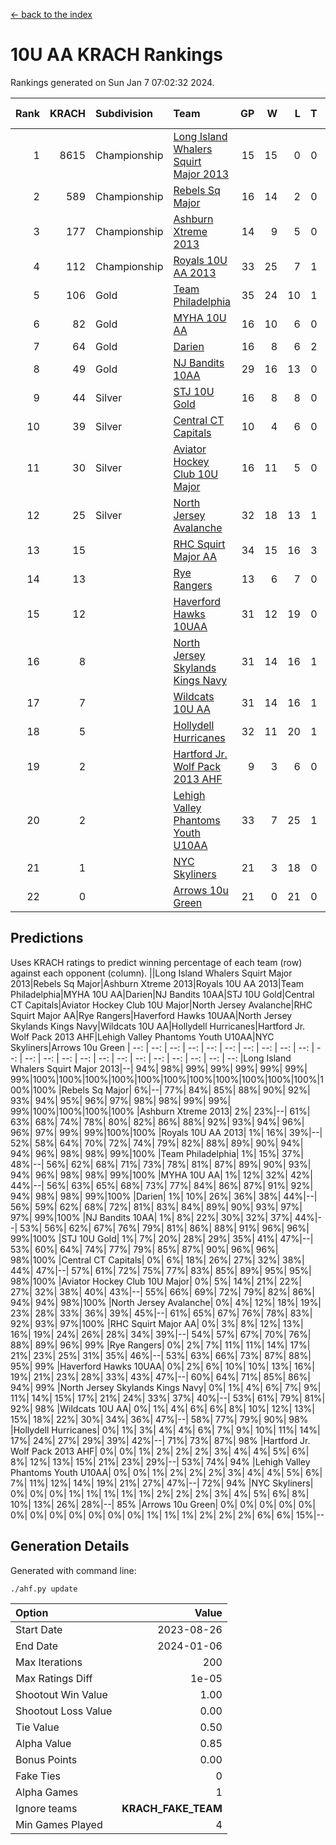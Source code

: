 [<- back to the index](readme.md)
# 10U AA KRACH Rankings
Rankings generated on Sun Jan  7 07:02:32 2024.

Rank|KRACH|Subdivision|Team|GP|W|L|T|OTW|OTL|SoS|Exp Wins|Win Diff
---:|---:|:---|:---|---:|---:|---:|---:|---:|---:|---:|---:|---:
1|8615|Championship|[Long Island Whalers Squirt Major 2013](https://gamesheetstats.com/seasons/3659/teams/140229/schedule)|15|15|0|0|0|0|100|15.8|-0.0
2|589|Championship|[Rebels Sq Major](https://gamesheetstats.com/seasons/3659/teams/140243/schedule)|16|14|2|0|1|0|556|14.8|-0.0
3|177|Championship|[Ashburn Xtreme 2013](https://gamesheetstats.com/seasons/3659/teams/140230/schedule)|14|9|5|0|0|0|1230|9.9|0.0
4|112|Championship|[Royals 10U AA 2013](https://gamesheetstats.com/seasons/3659/teams/140237/schedule)|33|25|7|1|3|1|304|26.4|0.0
5|106|Gold|[Team Philadelphia](https://gamesheetstats.com/seasons/3659/teams/140238/schedule)|35|24|10|1|0|3|535|25.4|0.0
6|82|Gold|[MYHA 10U AA](https://gamesheetstats.com/seasons/3659/teams/140235/schedule)|16|10|6|0|0|0|578|10.9|0.0
7|64|Gold|[Darien](https://gamesheetstats.com/seasons/3659/teams/140245/schedule)|16|8|6|2|1|0|162|9.9|0.0
8|49|Gold|[NJ Bandits 10AA](https://gamesheetstats.com/seasons/3659/teams/140232/schedule)|29|16|13|0|0|2|906|16.9|0.0
9|44|Silver|[STJ 10U Gold](https://gamesheetstats.com/seasons/3659/teams/140234/schedule)|16|8|8|0|2|1|560|8.9|0.0
10|39|Silver|[Central CT Capitals](https://gamesheetstats.com/seasons/3659/teams/140231/schedule)|10|4|6|0|0|0|929|4.9|0.0
11|30|Silver|[Aviator Hockey Club 10U Major](https://gamesheetstats.com/seasons/3659/teams/140244/schedule)|16|11|5|0|0|0|21|11.9|0.0
12|25|Silver|[North Jersey Avalanche](https://gamesheetstats.com/seasons/3659/teams/140249/schedule)|32|18|13|1|3|1|37|19.4|0.0
13|15||[RHC Squirt Major AA](https://gamesheetstats.com/seasons/3659/teams/140241/schedule)|34|15|16|3|3|1|279|17.4|0.0
14|13||[Rye Rangers](https://gamesheetstats.com/seasons/3659/teams/140242/schedule)|13|6|7|0|0|1|34|6.9|0.0
15|12||[Haverford Hawks 10UAA](https://gamesheetstats.com/seasons/3659/teams/140236/schedule)|31|12|19|0|1|0|66|12.9|0.0
16|8||[North Jersey Skylands Kings Navy](https://gamesheetstats.com/seasons/3659/teams/140247/schedule)|31|14|16|1|1|2|23|15.4|0.0
17|7||[Wildcats 10U AA](https://gamesheetstats.com/seasons/3659/teams/140250/schedule)|31|14|16|1|2|0|22|15.4|0.0
18|5||[Hollydell Hurricanes](https://gamesheetstats.com/seasons/3659/teams/140240/schedule)|32|11|20|1|0|2|312|12.4|0.0
19|2||[Hartford Jr. Wolf Pack 2013 AHF](https://gamesheetstats.com/seasons/3659/teams/140246/schedule)|9|3|6|0|1|0|69|3.9|0.0
20|2||[Lehigh Valley Phantoms Youth U10AA](https://gamesheetstats.com/seasons/3659/teams/140239/schedule)|33|7|25|1|0|1|284|8.4|0.0
21|1||[NYC Skyliners](https://gamesheetstats.com/seasons/3659/teams/140252/schedule)|21|3|18|0|0|0|15|3.9|0.0
22|0||[Arrows 10u Green](https://gamesheetstats.com/seasons/3659/teams/140251/schedule)|21|0|21|0|0|1|66|0.9|0.0

## Predictions
Uses KRACH ratings to predict winning percentage of each team (row) against each opponent (column).
||Long Island Whalers Squirt Major 2013|Rebels Sq Major|Ashburn Xtreme 2013|Royals 10U AA 2013|Team Philadelphia|MYHA 10U AA|Darien|NJ Bandits 10AA|STJ 10U Gold|Central CT Capitals|Aviator Hockey Club 10U Major|North Jersey Avalanche|RHC Squirt Major AA|Rye Rangers|Haverford Hawks 10UAA|North Jersey Skylands Kings Navy|Wildcats 10U AA|Hollydell Hurricanes|Hartford Jr. Wolf Pack 2013 AHF|Lehigh Valley Phantoms Youth U10AA|NYC Skyliners|Arrows 10u Green
| --: | --: | --: | --: | --: | --: | --: | --: | --: | --: | --: | --: | --: | --: | --: | --: | --: | --: | --: | --: | --: | --: | --: 
|Long Island Whalers Squirt Major 2013|--| 94%| 98%| 99%| 99%| 99%| 99%| 99%| 99%|100%|100%|100%|100%|100%|100%|100%|100%|100%|100%|100%|100%|100%
|Rebels Sq Major|  6%|--| 77%| 84%| 85%| 88%| 90%| 92%| 93%| 94%| 95%| 96%| 97%| 98%| 98%| 99%| 99%| 99%|100%|100%|100%|100%
|Ashburn Xtreme 2013|  2%| 23%|--| 61%| 63%| 68%| 74%| 78%| 80%| 82%| 86%| 88%| 92%| 93%| 94%| 96%| 96%| 97%| 99%| 99%|100%|100%
|Royals 10U AA 2013|  1%| 16%| 39%|--| 52%| 58%| 64%| 70%| 72%| 74%| 79%| 82%| 88%| 89%| 90%| 94%| 94%| 96%| 98%| 98%| 99%|100%
|Team Philadelphia|  1%| 15%| 37%| 48%|--| 56%| 62%| 68%| 71%| 73%| 78%| 81%| 87%| 89%| 90%| 93%| 94%| 96%| 98%| 98%| 99%|100%
|MYHA 10U AA|  1%| 12%| 32%| 42%| 44%|--| 56%| 63%| 65%| 68%| 73%| 77%| 84%| 86%| 87%| 91%| 92%| 94%| 98%| 98%| 99%|100%
|Darien|  1%| 10%| 26%| 36%| 38%| 44%|--| 56%| 59%| 62%| 68%| 72%| 81%| 83%| 84%| 89%| 90%| 93%| 97%| 97%| 99%|100%
|NJ Bandits 10AA|  1%|  8%| 22%| 30%| 32%| 37%| 44%|--| 53%| 56%| 62%| 67%| 76%| 79%| 81%| 86%| 88%| 91%| 96%| 96%| 99%|100%
|STJ 10U Gold|  1%|  7%| 20%| 28%| 29%| 35%| 41%| 47%|--| 53%| 60%| 64%| 74%| 77%| 79%| 85%| 87%| 90%| 96%| 96%| 98%|100%
|Central CT Capitals|  0%|  6%| 18%| 26%| 27%| 32%| 38%| 44%| 47%|--| 57%| 61%| 72%| 75%| 77%| 83%| 85%| 89%| 95%| 95%| 98%|100%
|Aviator Hockey Club 10U Major|  0%|  5%| 14%| 21%| 22%| 27%| 32%| 38%| 40%| 43%|--| 55%| 66%| 69%| 72%| 79%| 82%| 86%| 94%| 94%| 98%|100%
|North Jersey Avalanche|  0%|  4%| 12%| 18%| 19%| 23%| 28%| 33%| 36%| 39%| 45%|--| 61%| 65%| 67%| 76%| 78%| 83%| 92%| 93%| 97%|100%
|RHC Squirt Major AA|  0%|  3%|  8%| 12%| 13%| 16%| 19%| 24%| 26%| 28%| 34%| 39%|--| 54%| 57%| 67%| 70%| 76%| 88%| 89%| 96%| 99%
|Rye Rangers|  0%|  2%|  7%| 11%| 11%| 14%| 17%| 21%| 23%| 25%| 31%| 35%| 46%|--| 53%| 63%| 66%| 73%| 87%| 88%| 95%| 99%
|Haverford Hawks 10UAA|  0%|  2%|  6%| 10%| 10%| 13%| 16%| 19%| 21%| 23%| 28%| 33%| 43%| 47%|--| 60%| 64%| 71%| 85%| 86%| 94%| 99%
|North Jersey Skylands Kings Navy|  0%|  1%|  4%|  6%|  7%|  9%| 11%| 14%| 15%| 17%| 21%| 24%| 33%| 37%| 40%|--| 53%| 61%| 79%| 81%| 92%| 98%
|Wildcats 10U AA|  0%|  1%|  4%|  6%|  6%|  8%| 10%| 12%| 13%| 15%| 18%| 22%| 30%| 34%| 36%| 47%|--| 58%| 77%| 79%| 90%| 98%
|Hollydell Hurricanes|  0%|  1%|  3%|  4%|  4%|  6%|  7%|  9%| 10%| 11%| 14%| 17%| 24%| 27%| 29%| 39%| 42%|--| 71%| 73%| 87%| 98%
|Hartford Jr. Wolf Pack 2013 AHF|  0%|  0%|  1%|  2%|  2%|  2%|  3%|  4%|  4%|  5%|  6%|  8%| 12%| 13%| 15%| 21%| 23%| 29%|--| 53%| 74%| 94%
|Lehigh Valley Phantoms Youth U10AA|  0%|  0%|  1%|  2%|  2%|  2%|  3%|  4%|  4%|  5%|  6%|  7%| 11%| 12%| 14%| 19%| 21%| 27%| 47%|--| 72%| 94%
|NYC Skyliners|  0%|  0%|  0%|  1%|  1%|  1%|  1%|  1%|  2%|  2%|  2%|  3%|  4%|  5%|  6%|  8%| 10%| 13%| 26%| 28%|--| 85%
|Arrows 10u Green|  0%|  0%|  0%|  0%|  0%|  0%|  0%|  0%|  0%|  0%|  0%|  0%|  1%|  1%|  1%|  2%|  2%|  2%|  6%|  6%| 15%|--

## Generation Details

Generated with command line:
```
./ahf.py update
```

| Option | Value |
| :----- | ----: |
| Start Date | 2023-08-26 |
| End Date | 2024-01-06 |
| Max Iterations | 200 |
| Max Ratings Diff | 1e-05 |
| Shootout Win Value | 1.00 |
| Shootout Loss Value | 0.00 |
| Tie Value | 0.50 |
| Alpha Value | 0.85 |
| Bonus Points | 0.00 |
| Fake Ties | 0 |
| Alpha Games | 1 |
| Ignore teams | __KRACH_FAKE_TEAM__ |
| Min Games Played | 4 |

